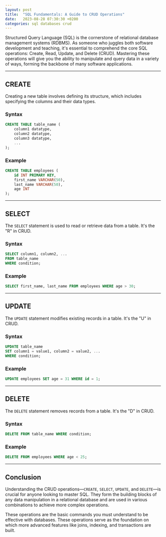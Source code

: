 ```yaml
---
layout: post
title:  "SQL Fundamentals: A Guide to CRUD Operations"
date:   2023-08-28 07:30:30 +0200
categories: sql databases crud
---
```


Structured Query Language (SQL) is the cornerstone of relational database management systems (RDBMS). As someone who juggles both software development and teaching, it's essential to comprehend the core SQL operations: Create, Read, Update, and Delete (CRUD). Mastering these operations will give you the ability to manipulate and query data in a variety of ways, forming the backbone of many software applications. 

---

## CREATE

Creating a new table involves defining its structure, which includes specifying the columns and their data types.

### Syntax

```sql
CREATE TABLE table_name (
    column1 datatype,
    column2 datatype,
    column3 datatype,
    ...
);
```

### Example

```sql
CREATE TABLE employees (
    id INT PRIMARY KEY,
    first_name VARCHAR(50),
    last_name VARCHAR(50),
    age INT
);
```

---

## SELECT

The `SELECT` statement is used to read or retrieve data from a table. It's the "R" in CRUD.

### Syntax

```sql
SELECT column1, column2, ...
FROM table_name
WHERE condition;
```

### Example

```sql
SELECT first_name, last_name FROM employees WHERE age > 30;
```

---

## UPDATE

The `UPDATE` statement modifies existing records in a table. It's the "U" in CRUD.

### Syntax

```sql
UPDATE table_name
SET column1 = value1, column2 = value2, ...
WHERE condition;
```

### Example

```sql
UPDATE employees SET age = 31 WHERE id = 1;
```

---

## DELETE

The `DELETE` statement removes records from a table. It's the "D" in CRUD.

### Syntax

```sql
DELETE FROM table_name WHERE condition;
```

### Example

```sql
DELETE FROM employees WHERE age < 25;
```

---

## Conclusion

Understanding the CRUD operations—`CREATE`, `SELECT`, `UPDATE`, and `DELETE`—is crucial for anyone looking to master SQL. They form the building blocks of any data manipulation in a relational database and are used in various combinations to achieve more complex operations.

These operations are the basic commands you must understand to be effective with databases. These operations serve as the foundation on which more advanced features like joins, indexing, and transactions are built.
<!-- Google tag (gtag.js) -->
<script async src="https://www.googletagmanager.com/gtag/js?id=G-LP19XK152R"></script>
<script>
  window.dataLayer = window.dataLayer || [];
  function gtag(){dataLayer.push(arguments);}
  gtag('js', new Date());
  gtag('config', 'G-LP19XK152R');
</script>
